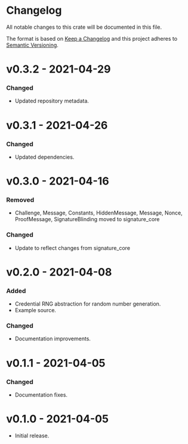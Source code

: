# Changelog

All notable changes to this crate will be documented in this file.

The format is based on [Keep a Changelog](http://keepachangelog.com/en/1.0.0/)
and this project adheres to [Semantic Versioning](https://semver.org/spec/v2.0.0.html).

# v0.3.2 - 2021-04-29
### Changed
- Updated repository metadata.

# v0.3.1 - 2021-04-26
### Changed
- Updated dependencies.

# v0.3.0 - 2021-04-16
### Removed
- Challenge, Message, Constants, HiddenMessage, Message, Nonce, ProofMessage, SignatureBlinding moved to signature\_core

### Changed
- Update to reflect changes from signature\_core

# v0.2.0 - 2021-04-08
### Added
- Credential RNG abstraction for random number generation.
- Example source.

### Changed
- Documentation improvements.

# v0.1.1 - 2021-04-05
### Changed
- Documentation fixes.

# v0.1.0 - 2021-04-05

- Initial release.
